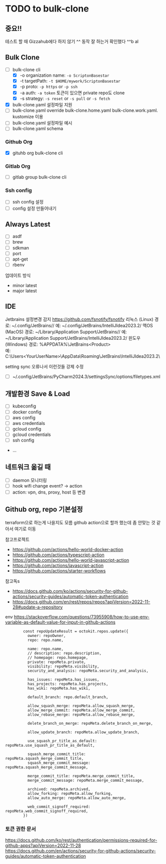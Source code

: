 # TODO to bulk-clone

## 중요!!
테스트 할 때 Gizzahub에다 하지 않기 ^^
동작 잘 하는거 확인했다 ^^b al

## Bulk Clone
- [ ] bulk-clone cli
  - [x] -o organization name: `-o ScriptonBasestar`
  - [x] -t targetPath: `-t $HOME/mywork/ScriptonBasestar`
  - [x] -p proto: `-p https` or `-p ssh`
  - [x] -a auth: `-a token` 토큰이 있으면 private repo도 clone
  - [x] -s strategy: `-s reset` or `-s pull` or `-s fetch`
- [x] bulk-clone.yaml 설정파일 지원
- [ ] bulk-clone.yaml override bulk-clone.home.yaml bulk-clone.work.yaml. kustomize 이용
- [ ] bulk-clone.yaml 설정파일 예시
- [ ] bulk-clone.yaml schema

### Github Org
- [x] gituhb org bulk-clone cli

### Gitlab Org
- [ ] gitlab group bulk-clone cli

### Ssh config
- [ ] ssh config 설정
- [ ] config 설정 만들어내기

## Always Latest
- [ ] asdf
- [ ] brew
- [ ] sdkman
- [ ] port
- [ ] apt-get
- [ ] rbenv

업데이트 방식
- minor latest
- major latest

## IDE
Jetbrains 설정변경 감지 https://github.com/fsnotify/fsnotify
리눅스 (Linux)
경로: ~/.config/JetBrains/<Product><Version>/
예: ~/.config/JetBrains/IntelliJIdea2023.2/
맥OS (MacOS)
경로: ~/Library/Application Support/JetBrains/<Product><Version>/
예: ~/Library/Application Support/JetBrains/IntelliJIdea2023.2/
윈도우 (Windows)
경로: %APPDATA%\JetBrains\<Product><Version>\
예: C:\Users\<YourUserName>\AppData\Roaming\JetBrains\IntelliJIdea2023.2\

setting sync 오류나서 이런것들 강제 수정
- [ ] ~/.config/JetBrains/PyCharm2024.3/settingsSync/options/filetypes.xml
      <mapping pattern="Dockerfile.*" type="Dockerfile" />

## 개발환경 Save & Load
- [ ] kubeconfig
- [ ] docker config
- [ ] aws config
- [ ] aws credentials
- [ ] gcloud config
- [ ] gcloud credentials
- [ ] ssh config
- ...

## 네트워크 옮길 때
- [ ] daemon 모니터링
- [ ] hook wifi change event? -> action
- [ ] action: vpn, dns, proxy, host 등 변경

## Github org, repo 기본설정
terraform으로 하는게 나을지도 모름
github action으로 할까 했는데 좀 안맞는 것 같아서 여기로 이동

참고프로젝트

- https://github.com/actions/hello-world-docker-action
- https://github.com/actions/typescript-action
- https://github.com/actions/hello-world-javascript-action
- https://github.com/actions/javascript-action
- https://github.com/actions/starter-workflows

참고독s
- https://docs.github.com/ko/actions/security-for-github-actions/security-guides/automatic-token-authentication
- https://docs.github.com/en/rest/repos/repos?apiVersion=2022-11-28#update-a-repository

env
https://stackoverflow.com/questions/73955908/how-to-use-env-variable-as-default-value-for-input-in-github-actions

```
        const repoUpdateResult = octokit.repos.update({
          owner: repoOwner,
          repo: repo.name,

          name: repo.name,
          // description: repo.description,
          // homepage: repo.homepage,
          private: repoMeta.private,
          visibility: repoMeta.visibility,
          security_and_analysis: repoMeta.security_and_analysis,

          has_issues: repoMeta.has_issues,
          has_projects: repoMeta.has_projects,
          has_wiki: repoMeta.has_wiki,

          default_branch: repo.default_branch,

          allow_squash_merge: repoMeta.allow_squash_merge,
          allow_merge_commit: repoMeta.allow_merge_commit,
          allow_rebase_merge: repoMeta.allow_rebase_merge,

          delete_branch_on_merge: repoMeta.delete_branch_on_merge,

          allow_update_branch: repoMeta.allow_update_branch,

          use_squash_pr_title_as_default: repoMeta.use_squash_pr_title_as_default,

          squash_merge_commit_title: repoMeta.squash_merge_commit_title,
          squash_merge_commit_message: repoMeta.squash_merge_commit_message,

          merge_commit_title: repoMeta.merge_commit_title,
          merge_commit_message: repoMeta.merge_commit_message,

          archived: repoMeta.archived,
          allow_forking: repoMeta.allow_forking,
          allow_auto_merge: repoMeta.allow_auto_merge,

          web_commit_signoff_required: repoMeta.web_commit_signoff_required,
        })
```
### 토큰 권한 문서
https://docs.github.com/ko/rest/authentication/permissions-required-for-github-apps?apiVersion=2022-11-28
https://docs.github.com/en/actions/security-for-github-actions/security-guides/automatic-token-authentication
